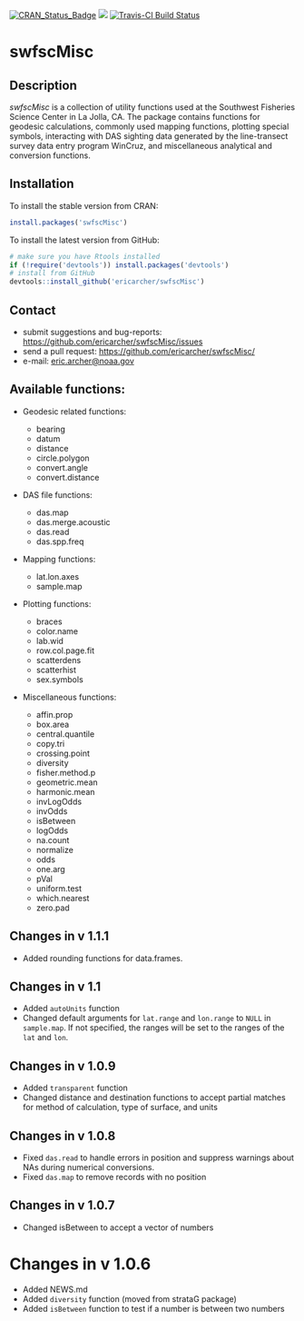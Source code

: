[![CRAN_Status_Badge](http://www.r-pkg.org/badges/version/swfscMisc)](https://cran.r-project.org/package=swfscMisc)
[![](http://cranlogs.r-pkg.org/badges/grand-total/swfscMisc)](http://cran.rstudio.com/web/packages/swfscMisc/index.html)
[![Travis-CI Build Status](https://travis-ci.org/EricArcher/swfscMisc.svg?branch=master)](https://travis-ci.org/EricArcher/swfscMisc)

# swfscMisc

## Description

*swfscMisc* is a collection of utility functions used at the Southwest Fisheries 
Science Center in La Jolla, CA. The package contains functions for geodesic 
calculations, commonly used  mapping functions, plotting special symbols, interacting 
with DAS sighting data generated by the line-transect survey data entry program WinCruz, and miscellaneous analytical and conversion functions.

## Installation

To install the stable version from CRAN:

```r
install.packages('swfscMisc')
```

To install the latest version from GitHub:

```r
# make sure you have Rtools installed
if (!require('devtools')) install.packages('devtools')
# install from GitHub
devtools::install_github('ericarcher/swfscMisc')
```

## Contact

* submit suggestions and bug-reports: <https://github.com/ericarcher/swfscMisc/issues>
* send a pull request: <https://github.com/ericarcher/swfscMisc/>
* e-mail: <eric.archer@noaa.gov>

## Available functions:

* Geodesic related functions:
    * bearing
    * datum
    * distance
    * circle.polygon
    * convert.angle
    * convert.distance

* DAS file functions:
    * das.map
    * das.merge.acoustic
    * das.read
    * das.spp.freq

* Mapping functions:
    * lat.lon.axes
    * sample.map
  
* Plotting functions:
    * braces
    * color.name
    * lab.wid
    * row.col.page.fit
    * scatterdens
    * scatterhist
    * sex.symbols
  
* Miscellaneous functions:
    * affin.prop
    * box.area
    * central.quantile
    * copy.tri
    * crossing.point
    * diversity
    * fisher.method.p
    * geometric.mean
    * harmonic.mean
    * invLogOdds
    * invOdds
    * isBetween
    * logOdds
    * na.count
    * normalize
    * odds
    * one.arg
    * pVal
    * uniform.test
    * which.nearest
    * zero.pad
  
## Changes in v 1.1.1

* Added rounding functions for data.frames.

## Changes in v 1.1

* Added `autoUnits` function
* Changed default arguments for `lat.range` and `lon.range` to `NULL` in `sample.map`. If not specified, the ranges will be set to the ranges of the `lat` and `lon`.

## Changes in v 1.0.9

* Added `transparent` function
* Changed distance and destination functions to accept partial matches for method 
of calculation, type of surface, and units

## Changes in v 1.0.8

* Fixed `das.read` to handle errors in position and suppress warnings about NAs
during numerical conversions.
* Fixed `das.map` to remove records with no position

## Changes in v 1.0.7

* Changed isBetween to accept a vector of numbers

# Changes in v 1.0.6

* Added NEWS.md
* Added `diversity` function (moved from strataG package)
* Added `isBetween` function to test if a number is between two numbers